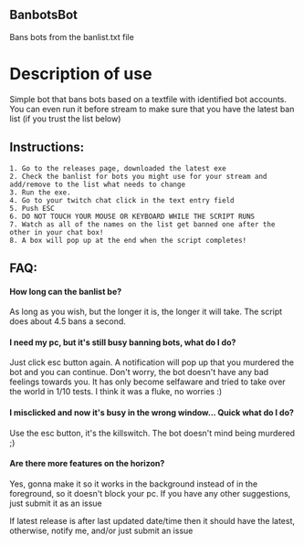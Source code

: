 ## BanbotsBot
Bans bots from the banlist.txt file

# Description of use
Simple bot that bans bots based on a textfile with identified bot accounts.
You can even run it before stream to make sure that you have the latest ban list (if you trust the list below)

## Instructions:
	1. Go to the releases page, downloaded the latest exe
	2. Check the banlist for bots you might use for your stream and add/remove to the list what needs to change
	3. Run the exe.
	4. Go to your twitch chat click in the text entry field
	5. Push ESC
	6. DO NOT TOUCH YOUR MOUSE OR KEYBOARD WHILE THE SCRIPT RUNS 
	7. Watch as all of the names on the list get banned one after the other in your chat box!
	8. A box will pop up at the end when the script completes! 

## FAQ:
#### How long can the banlist be?
As long as you wish, but the longer it is, the longer it will take. The script does about 4.5 bans a second.
#### I need my pc, but it's still busy banning bots, what do I do?
Just click esc button again. A notification will pop up that you murdered the bot and you can continue. Don't worry, the bot doesn't have any bad feelings towards you. It has only become selfaware and tried to take over the world in 1/10 tests. I think it was a fluke, no worries :)
#### I misclicked and now it's busy in the wrong window... Quick what do I do?
Use the esc button, it's the killswitch. The bot doesn't mind being murdered ;)
#### Are there more features on the horizon?
Yes, gonna make it so it works in the background instead of in the foreground, so it doesn't block your pc. If you have any other suggestions, just submit it as an issue

If latest release is after last updated date/time then it should have the latest, otherwise, notify me, and/or just submit an issue

